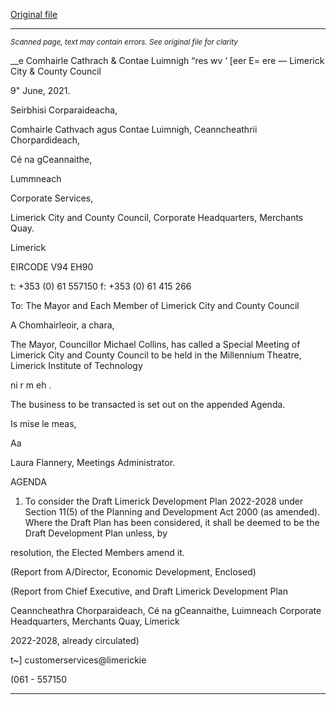 [Original file](https://www.limerick.ie/sites/default/files/media/documents/2021-06/00-agenda-special-meeting-14.06.2021.pdf)

---
*<small>Scanned page, text may contain errors. See original file for clarity</small>*  

__e Comhairle Cathrach
& Contae Luimnigh
“res wv ‘ [eer E= ere
— Limerick City
& County Council

9" June, 2021.

Seirbhisi Corparaideacha,

Comhairle Cathvach agus Contae Luimnigh,
Ceanncheathrii Chorpardideach,

Cé na gCeannaithe,

Lummneach

Corporate Services,

Limerick City and County Council,
Corporate Headquarters,
Merchants Quay.

Limerick

EIRCODE V94 EH90

t: +353 (0) 61 557150
f: +353 (0) 61 415 266

To: The Mayor and Each Member of Limerick City and County Council

A Chomhairleoir, a chara,

The Mayor, Councillor Michael Collins, has called a Special Meeting of Limerick City and
County Council to be held in the Millennium Theatre, Limerick Institute of Technology

ni r m
eh .

The business to be transacted is set out on the appended Agenda.

Is mise le meas,

Aa

Laura Flannery,
Meetings Administrator.

AGENDA

1. To consider the Draft Limerick Development Plan 2022-2028 under Section 11(5) of
the Planning and Development Act 2000 (as amended). Where the Draft Plan has
been considered, it shall be deemed to be the Draft Development Plan unless, by

resolution, the Elected Members amend it.

(Report from A/Director, Economic Development, Enclosed)

(Report from Chief Executive, and Draft Limerick Development Plan

Ceanncheathra Chorparaideach, Cé na gCeannaithe, Luimneach
Corporate Headquarters, Merchants Quay, Limerick

2022-2028, already circulated)

t~] customerservices@limerickie

(061 - 557150


---
